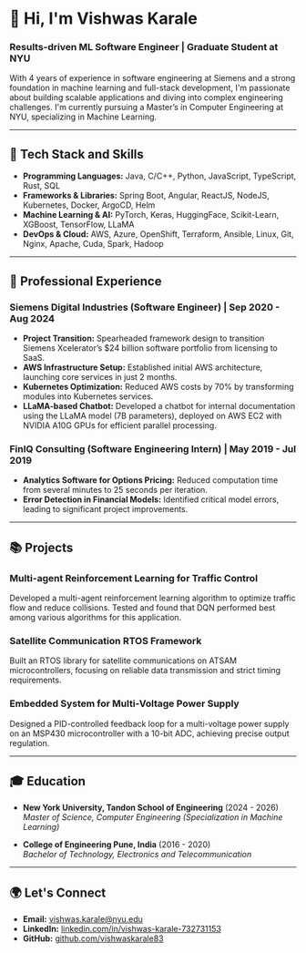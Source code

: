 <link rel="stylesheet" href="style.css">

# 👋 Hi, I'm Vishwas Karale

### Results-driven ML Software Engineer | Graduate Student at NYU

With 4 years of experience in software engineering at Siemens and a strong foundation in machine learning and full-stack development, I'm passionate about building scalable applications and diving into complex engineering challenges. I'm currently pursuing a Master’s in Computer Engineering at NYU, specializing in Machine Learning.

---

## 🔧 Tech Stack and Skills

- **Programming Languages:** Java, C/C++, Python, JavaScript, TypeScript, Rust, SQL
- **Frameworks & Libraries:** Spring Boot, Angular, ReactJS, NodeJS, Kubernetes, Docker, ArgoCD, Helm
- **Machine Learning & AI:** PyTorch, Keras, HuggingFace, Scikit-Learn, XGBoost, TensorFlow, LLaMA
- **DevOps & Cloud:** AWS, Azure, OpenShift, Terraform, Ansible, Linux, Git, Nginx, Apache, Cuda, Spark, Hadoop

---

## 💼 Professional Experience

### Siemens Digital Industries (Software Engineer) | Sep 2020 - Aug 2024
- **Project Transition:** Spearheaded framework design to transition Siemens Xcelerator’s $24 billion software portfolio from licensing to SaaS.
- **AWS Infrastructure Setup:** Established initial AWS architecture, launching core services in just 2 months.
- **Kubernetes Optimization:** Reduced AWS costs by 70% by transforming modules into Kubernetes services.
- **LLaMA-based Chatbot:** Developed a chatbot for internal documentation using the LLaMA model (7B parameters), deployed on AWS EC2 with NVIDIA A10G GPUs for efficient parallel processing.

### FinIQ Consulting (Software Engineering Intern) | May 2019 - Jul 2019
- **Analytics Software for Options Pricing:** Reduced computation time from several minutes to 25 seconds per iteration.
- **Error Detection in Financial Models:** Identified critical model errors, leading to significant project improvements.

---

## 📚 Projects

### Multi-agent Reinforcement Learning for Traffic Control
Developed a multi-agent reinforcement learning algorithm to optimize traffic flow and reduce collisions. Tested and found that DQN performed best among various algorithms for this application.

### Satellite Communication RTOS Framework
Built an RTOS library for satellite communications on ATSAM microcontrollers, focusing on reliable data transmission and strict timing requirements.

### Embedded System for Multi-Voltage Power Supply
Designed a PID-controlled feedback loop for a multi-voltage power supply on an MSP430 microcontroller with a 10-bit ADC, achieving precise output regulation.

---

## 🎓 Education

- **New York University, Tandon School of Engineering** (2024 - 2026)  
  *Master of Science, Computer Engineering (Specialization in Machine Learning)*

- **College of Engineering Pune, India** (2016 - 2020)  
  *Bachelor of Technology, Electronics and Telecommunication*

---

## 🌍 Let's Connect

- **Email:** [vishwas.karale@nyu.edu](mailto:vishwas.karale@nyu.edu)
- **LinkedIn:** [linkedin.com/in/vishwas-karale-732731153](https://www.linkedin.com/in/vishwas-karale-732731153/)
- **GitHub:** [github.com/vishwaskarale83](https://github.com/vishwaskarale83)
